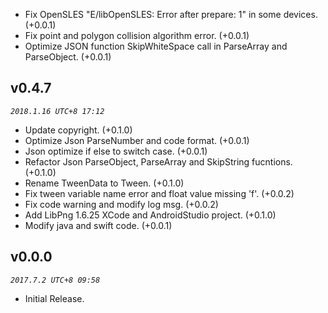* Fix OpenSLES "E/libOpenSLES: Error after prepare: 1" in some devices. (+0.0.1)
* Fix point and polygon collision algorithm error. (+0.0.1)
* Optimize JSON function SkipWhiteSpace call in ParseArray and ParseObject. (+0.0.1)

## v0.4.7
_`2018.1.16 UTC+8 17:12`_

* Update copyright. (+0.1.0)
* Optimize Json ParseNumber and code format. (+0.0.1)
* Json optimize if else to switch case. (+0.0.1)
* Refactor Json ParseObject, ParseArray and SkipString fucntions. (+0.1.0)
* Rename TweenData to Tween. (+0.1.0)
* Fix tween variable name error and float value missing 'f'. (+0.0.2)
* Fix code warning and modify log msg. (+0.0.2)
* Add LibPng 1.6.25 XCode and AndroidStudio project. (+0.1.0)
* Modify java and swift code. (+0.0.1)

## v0.0.0
_`2017.7.2 UTC+8 09:58`_

* Initial Release.

